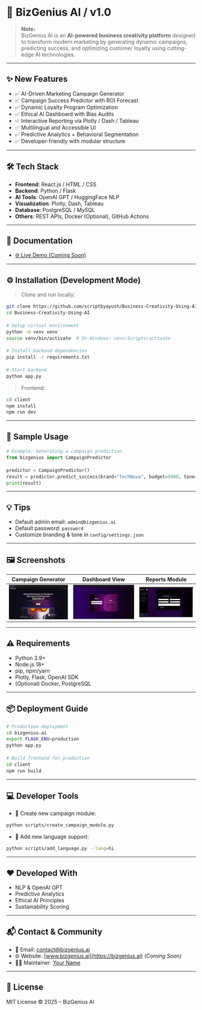 # 🚀 BizGenius AI / v1.0

> **Note:**  
> BizGenius AI is an **AI-powered business creativity platform** designed to transform modern marketing by generating dynamic campaigns, predicting success, and optimizing customer loyalty using cutting-edge AI technologies.

---

## ✨ New Features

* ✅ AI-Driven Marketing Campaign Generator  
* ✅ Campaign Success Predictor with ROI Forecast  
* ✅ Dynamic Loyalty Program Optimization  
* ✅ Ethical AI Dashboard with Bias Audits  
* ✅ Interactive Reporting via Plotly / Dash / Tableau  
* ✅ Multilingual and Accessible UI  
* ✅ Predictive Analytics + Behavioral Segmentation  
* ✅ Developer-friendly with modular structure  

---

## 🛠️ Tech Stack

* **Frontend**: React.js / HTML / CSS  
* **Backend**: Python / Flask  
* **AI Tools**: OpenAI GPT / HuggingFace NLP  
* **Visualization**: Plotly, Dash, Tableau  
* **Database**: PostgreSQL / MySQL  
* **Others**: REST APIs, Docker (Optional), GitHub Actions  

---

## 📄 Documentation
  
* [🌐 Live Demo (Coming Soon)](#)  
  

---

## ⚙️ Installation (Development Mode)

> Clone and run locally:

```bash
git clone https://github.com/scriptbyayush/Business-Creativity-Using-AI.git
cd Business-Creativity-Using-AI

# Setup virtual environment
python -m venv venv
source venv/bin/activate  # On Windows: venv\Scripts\activate

# Install backend dependencies
pip install -r requirements.txt

# Start backend
python app.py
```

> Frontend:

```bash
cd client
npm install
npm run dev
```

---

## 🧪 Sample Usage

```python
# Example: Generating a campaign prediction
from bizgenius import CampaignPredictor

predictor = CampaignPredictor()
result = predictor.predict_success(brand="TechNova", budget=5000, tone="youthful")
print(result)
```

---

## 💡 Tips

* Default admin email: `admin@bizgenius.ai`  
* Default password: `password`  
* Customize branding & tone in `config/settings.json`  

---

## 🖼️ Screenshots

| Campaign Generator     | Dashboard View         | Reports Module         |
| ---------------------- | ---------------------- | ---------------------- |
| ![](screenshots/b1.jpeg) | ![](screenshots/b2.jpeg) | ![](screenshots/b3.jpeg) |

---

## ⚠️ Requirements

* Python 3.9+  
* Node.js 18+  
* pip, npm/yarn  
* Plotly, Flask, OpenAI SDK  
* (Optional) Docker, PostgreSQL  

---

## 📦 Deployment Guide

```bash
# Production deployment
cd bizgenius-ai
export FLASK_ENV=production
python app.py

# Build frontend for production
cd client
npm run build
```

---

## 💻 Developer Tools

* 🧰 Create new campaign module:

```bash
python scripts/create_campaign_module.py
```

* 🧩 Add new language support:

```bash
python scripts/add_language.py --lang=hi
```

---

## ❤️ Developed With

* NLP & OpenAI GPT  
* Predictive Analytics  
* Ethical AI Principles  
* Sustainability Scoring  

---

## 📬 Contact & Community

* 📧 Email: [contact@bizgenius.ai](mailto:contact@bizgenius.ai)  
* 🌐 Website: [www.bizgenius.ai](https://bizgenius.ai) *(Coming Soon)*  
* 🧑‍💻 Maintainer: [Your Name](https://github.com/YOUR_USERNAME)  

---

## 📢 License

MIT License © 2025 – BizGenius AI
